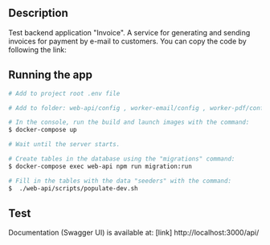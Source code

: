 ## Description

Test backend application "Invoice". A service for generating and sending invoices for payment by e-mail to customers.
You can copy the code by following the link:

## Running the app

```bash
# Add to project root .env file

# Add to folder: web-api/config , worker-email/config , worker-pdf/config file: local.json

# In the console, run the build and launch images with the command:
$ docker-compose up

# Wait until the server starts.

# Create tables in the database using the "migrations" command:
$ docker-compose exec web-api npm run migration:run

# Fill in the tables with the data "seeders" with the command:
$  ./web-api/scripts/populate-dev.sh
```

## Test

Documentation (Swagger UI) is available at: [link] http://localhost:3000/api/

